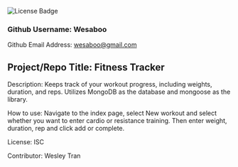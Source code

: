 
![License Badge](https://img.shields.io/badge/License-ISC-green.svg)

### Github Username: Wesaboo

Github Email Address: wesaboo@gmail.com

## Project/Repo Title: Fitness Tracker

Description: Keeps track of your workout progress, including weights, duration, and reps. Utilizes MongoDB as the database and mongoose as the library.

How to use: Navigate to the index page, select New workout and select whether you want to enter cardio or resistance training. Then enter weight, duration, rep and click add or complete.

License: ISC

Contributor: Wesley Tran
